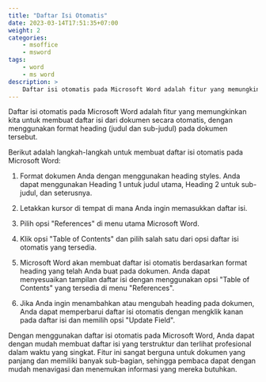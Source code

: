 ```yaml
---
title: "Daftar Isi Otomatis"
date: 2023-03-14T17:51:35+07:00
weight: 2
categories:
    - msoffice
    - msword
tags:
    - word
    - ms word
description: >
    Daftar isi otomatis pada Microsoft Word adalah fitur yang memungkinkan kita untuk membuat daftar isi dari dokumen secara otomatis
---
```

Daftar isi otomatis pada Microsoft Word adalah fitur yang memungkinkan kita untuk membuat daftar isi dari dokumen secara otomatis, dengan menggunakan format heading (judul dan sub-judul) pada dokumen tersebut.

Berikut adalah langkah-langkah untuk membuat daftar isi otomatis pada Microsoft Word:

1. Format dokumen Anda dengan menggunakan heading styles. Anda dapat menggunakan Heading 1 untuk judul utama, Heading 2 untuk sub-judul, dan seterusnya.

2. Letakkan kursor di tempat di mana Anda ingin memasukkan daftar isi.

3. Pilih opsi "References" di menu utama Microsoft Word.

4. Klik opsi "Table of Contents" dan pilih salah satu dari opsi daftar isi otomatis yang tersedia.

5. Microsoft Word akan membuat daftar isi otomatis berdasarkan format heading yang telah Anda buat pada dokumen. Anda dapat menyesuaikan tampilan daftar isi dengan menggunakan opsi "Table of Contents" yang tersedia di menu "References".

6. Jika Anda ingin menambahkan atau mengubah heading pada dokumen, Anda dapat memperbarui daftar isi otomatis dengan mengklik kanan pada daftar isi dan memilih opsi "Update Field".

Dengan menggunakan daftar isi otomatis pada Microsoft Word, Anda dapat dengan mudah membuat daftar isi yang terstruktur dan terlihat profesional dalam waktu yang singkat. Fitur ini sangat berguna untuk dokumen yang panjang dan memiliki banyak sub-bagian, sehingga pembaca dapat dengan mudah menavigasi dan menemukan informasi yang mereka butuhkan.
